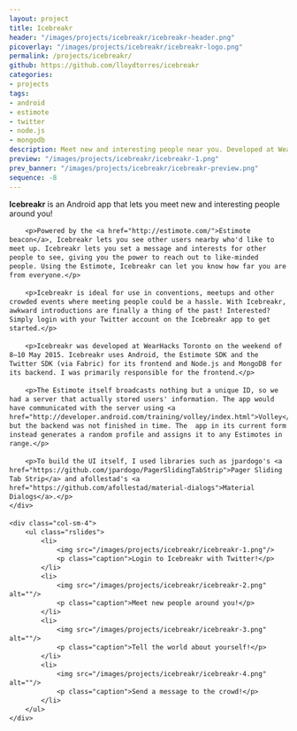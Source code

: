 ```yaml
---
layout: project
title: Icebreakr
header: "/images/projects/icebreakr/icebreakr-header.png"
picoverlay: "/images/projects/icebreakr/icebreakr-logo.png"
permalink: /projects/icebreakr/
github: https://github.com/lloydtorres/icebreakr
categories:
- projects
tags:
- android
- estimote
- twitter
- node.js
- mongodb
description: Meet new and interesting people near you. Developed at WearHacks Toronto 2015.
preview: "/images/projects/icebreakr/icebreakr-1.png"
prev_banner: "/images/projects/icebreakr/icebreakr-preview.png"
sequence: -8
---
```


<script>
$(function() {
    $(".rslides").responsiveSlides({timeout: 3500, maxwidth:200});
});
</script>

<div class="row">
    <div class="col-sm-8">
        <p><strong>Icebreakr</strong> is an Android app that lets you meet new and interesting people around you!</p>

        <p>Powered by the <a href="http://estimote.com/">Estimote beacon</a>, Icebreakr lets you see other users nearby who'd like to meet up. Icebreakr lets you set a message and interests for other people to see, giving you the power to reach out to like-minded people. Using the Estimote, Icebreakr can let you know how far you are from everyone.</p>

        <p>Icebreakr is ideal for use in conventions, meetups and other crowded events where meeting people could be a hassle. With Icebreakr, awkward introductions are finally a thing of the past! Interested? Simply login with your Twitter account on the Icebreakr app to get started.</p>

        <p>Icebreakr was developed at WearHacks Toronto on the weekend of 8—10 May 2015. Icebreakr uses Android, the Estimote SDK and the Twitter SDK (via Fabric) for its frontend and Node.js and MongoDB for its backend. I was primarily responsible for the frontend.</p>

        <p>The Estimote itself broadcasts nothing but a unique ID, so we had a server that actually stored users' information. The app would have communicated with the server using <a href="http://developer.android.com/training/volley/index.html">Volley</a>, but the backend was not finished in time. The  app in its current form instead generates a random profile and assigns it to any Estimotes in range.</p>

        <p>To build the UI itself, I used libraries such as jpardogo's <a href="https://github.com/jpardogo/PagerSlidingTabStrip">Pager Sliding Tab Strip</a> and afollestad's <a href="https://github.com/afollestad/material-dialogs">Material Dialogs</a>.</p>
    </div>

    <div class="col-sm-4">
        <ul class="rslides">
            <li>
                <img src="/images/projects/icebreakr/icebreakr-1.png"/>
                <p class="caption">Login to Icebreakr with Twitter!</p>
            </li>
            <li>
                <img src="/images/projects/icebreakr/icebreakr-2.png" alt=""/>
                <p class="caption">Meet new people around you!</p>
            </li>
            <li>
                <img src="/images/projects/icebreakr/icebreakr-3.png" alt=""/>
                <p class="caption">Tell the world about yourself!</p>
            </li>
            <li>
                <img src="/images/projects/icebreakr/icebreakr-4.png" alt=""/>
                <p class="caption">Send a message to the crowd!</p>
            </li>
        </ul>
    </div>

</div>
